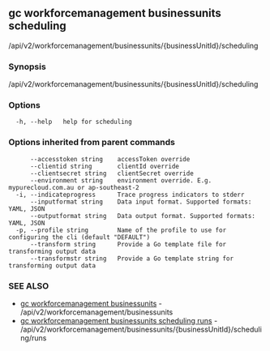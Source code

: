 ## gc workforcemanagement businessunits scheduling

/api/v2/workforcemanagement/businessunits/{businessUnitId}/scheduling

### Synopsis

/api/v2/workforcemanagement/businessunits/{businessUnitId}/scheduling

### Options

```
  -h, --help   help for scheduling
```

### Options inherited from parent commands

```
      --accesstoken string    accessToken override
      --clientid string       clientId override
      --clientsecret string   clientSecret override
      --environment string    environment override. E.g. mypurecloud.com.au or ap-southeast-2
  -i, --indicateprogress      Trace progress indicators to stderr
      --inputformat string    Data input format. Supported formats: YAML, JSON
      --outputformat string   Data output format. Supported formats: YAML, JSON
  -p, --profile string        Name of the profile to use for configuring the cli (default "DEFAULT")
      --transform string      Provide a Go template file for transforming output data
      --transformstr string   Provide a Go template string for transforming output data
```

### SEE ALSO

* [gc workforcemanagement businessunits](gc_workforcemanagement_businessunits.html)	 - /api/v2/workforcemanagement/businessunits
* [gc workforcemanagement businessunits scheduling runs](gc_workforcemanagement_businessunits_scheduling_runs.html)	 - /api/v2/workforcemanagement/businessunits/{businessUnitId}/scheduling/runs


